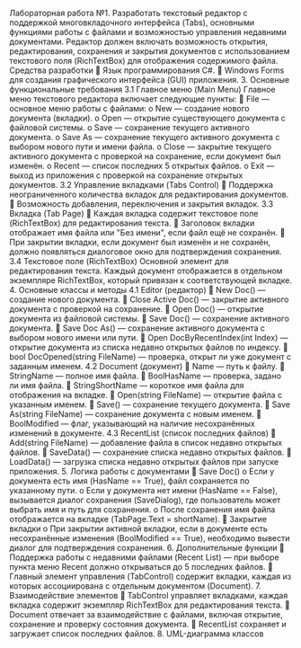 Лабораторная работа №1.
Разработать текстовый редактор с поддержкой многовкладочного интерфейса (Tabs), основными функциями работы с файлами и возможностью управления недавними документами. Редактор должен включать возможность открытия, редактирования, сохранения и закрытия документов с использованием текстового поля (RichTextBox) для отображения содержимого файла.
Средства разработки
	Язык программирования C#.
	Windows Forms для создания графического интерфейса (GUI) приложения.
3. Основные функциональные требования
3.1 Главное меню (Main Menu)
Главное меню текстового редактора включает следующие пункты:
	File — основное меню работы с файлами:
o	New — создание нового документа (вкладки).
o	Open — открытие существующего документа с файловой системы.
o	Save — сохранение текущего активного документа.
o	Save As — сохранение текущего активного документа с выбором нового пути и имени файла.
o	Close — закрытие текущего активного документа с проверкой на сохранение, если документ был изменён.
o	Recent — список последних 5 открытых файлов.
o	Exit — выход из приложения с проверкой на сохранение открытых документов.
3.2 Управление вкладками (Tabs Control)
	Поддержка неограниченного количества вкладок для редактирования документов.
	Возможность добавления, переключения и закрытия вкладок.
3.3 Вкладка (Tab Page)
	Каждая вкладка содержит текстовое поле (RichTextBox) для редактирования текста.
	Заголовок вкладки отображает имя файла или "Без имени", если файл ещё не сохранён.
	При закрытии вкладки, если документ был изменён и не сохранён, должно появляться диалоговое окно для подтверждения сохранения.
3.4 Текстовое поле (RichTextBox)
Основной элемент для редактирования текста. Каждый документ отображается в отдельном экземпляре RichTextBox, который привязан к соответствующей вкладке.
4. Основные классы и методы
4.1 Editor (редактор)
	New Doc() — создание нового документа.
	Close Active Doc() — закрытие активного документа с проверкой на сохранение.
	Open Doc() — открытие документа из файловой системы.
	Save Doc() — сохранение активного документа.
	Save Doc As() — сохранение активного документа с выбором нового имени или пути.
	Open DocByRecentIndex(int Index) — открытие документа из списка недавно открытых файлов по индексу.
	bool DocOpened(string FileName) — проверка, открыт ли уже документ с заданным именем.
4.2 Document (документ)
	Name — путь к файлу.
	StringName — полное имя файла.
	BoolHasName — проверка, задано ли имя файла.
	StringShortName — короткое имя файла для отображения на вкладке.
	Open(string FileName) — открытие файла с указанным именем.
	Save() — сохранение текущего документа.
	Save As(string FileName) — сохранение документа с новым именем.
	BoolModified — флаг, указывающий на наличие несохранённых изменений в документе.
4.3 RecentList (список последних файлов)
	Add(string FileName) — добавление файла в список недавно открытых файлов.
	SaveData() — сохранение списка недавно открытых файлов.
	LoadData() — загрузка списка недавно открытых файлов при запуске приложения.
5. Логика работы с документами
	Save Doc()
o	Если у документа есть имя (HasName == True), файл сохраняется по указанному пути.
o	Если у документа нет имени (HasName == False), вызывается диалог сохранения (SaveDialog), где пользователь может выбрать имя и путь для сохранения.
o	После сохранения имя файла отображается на вкладке (TabPage.Text = shortName).
	Закрытие вкладки
o	При закрытии активной вкладки, если в документе есть несохранённые изменения (BoolModified == True), необходимо вывести диалог для подтверждения сохранения.
6. Дополнительные функции
	Поддержка работы с недавними файлами (Recent List) — при выборе пункта меню Recent должно открываться до 5 последних файлов.
	Главный элемент управления (TabControl) содержит вкладки, каждая из которых ассоциирована с отдельным документом (Document).
7. Взаимодействие элементов
	TabControl управляет вкладками, каждая вкладка содержит экземпляр RichTextBox для редактирования текста.
	Document отвечает за взаимодействие с файлами, включая открытие, сохранение и проверку состояния документа.
	RecentList сохраняет и загружает список последних файлов.
8. UML-диаграмма классов
